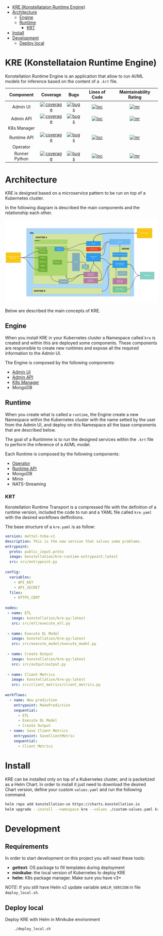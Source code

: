 - [KRE (Konstellataion Runtime Engine)](#kre-konstellataion-runtime-engine)
- [Architecture](#archiecture)
  - [Engine](#engine)
  - [Runtime](#runtime)
    - [KRT](#krt)
- [Install](#install)
- [Development](#development)
  - [Deploy local](#deploy-local)

# KRE (Konstellataion Runtime Engine)

Konstellation Runtime Engine is an application that allow to run AI/ML models for inference based on the content of a
 `.krt` file. 

|  Component  | Coverage  |  Bugs  |  Lines of Code  |  Maintainability Rating  |
| :---------: | :-----:   |  :---: |  :-----------:  |  :--------------------:  |
|  Admin UI  | [![coverage][admin-ui-coverage]][admin-ui-coverage-link] | [![bugs][admin-ui-bugs]][admin-ui-bugs-link] | [![loc][admin-ui-loc]][admin-ui-loc-link] | [![mr][admin-ui-mr]][admin-ui-mr-link] |
|  Admin API  | [![coverage][admin-api-coverage]][admin-api-coverage-link] | [![bugs][admin-api-bugs]][admin-api-bugs-link] | [![loc][admin-api-loc]][admin-api-loc-link] | [![mr][admin-api-mr]][admin-api-mr-link] |
| K8s Manager |  |  |  |  |
|  Runtime API  | [![coverage][runtime-api-coverage]][runtime-api-coverage-link] | [![bugs][runtime-api-bugs]][runtime-api-bugs-link] | [![loc][runtime-api-loc]][runtime-api-loc-link] | [![mr][runtime-api-mr]][runtime-api-mr-link] |
|  Operator   |  |  |  |  |
|  Runner Python  | [![coverage][runner-python-coverage]][runner-python-coverage-link] | [![bugs][runner-python-bugs]][runner-python-bugs-link] | [![loc][runner-python-loc]][runner-python-loc-link] | [![mr][runner-python-mr]][runner-python-mr-link] |


[admin-ui-coverage]: https://sonarcloud.io/api/project_badges/measure?project=konstellation_kre_admin_ui&metric=coverage 
[admin-ui-coverage-link]: https://sonarcloud.io/component_measures?id=konstellation_kre_admin_ui&metric=Coverage 
[admin-ui-bugs]: https://sonarcloud.io/api/project_badges/measure?project=konstellation_kre_admin_ui&metric=bugs
[admin-ui-bugs-link]: https://sonarcloud.io/component_measures?id=konstellation_kre_admin_ui&metric=Reliability
[admin-ui-loc]: https://sonarcloud.io/api/project_badges/measure?project=konstellation_kre_admin_ui&metric=ncloc
[admin-ui-loc-link]: https://sonarcloud.io/component_measures?id=konstellation_kre_admin_ui&metric=Coverage
[admin-ui-mr]: https://sonarcloud.io/api/project_badges/measure?project=konstellation_kre_admin_ui&metric=sqale_rating
[admin-ui-mr-link]: https://sonarcloud.io/component_measures?id=konstellation_kre_admin_ui&metric=Maintainability

[admin-api-coverage]: https://sonarcloud.io/api/project_badges/measure?project=konstellation_kre_admin_api&metric=coverage 
[admin-api-coverage-link]: https://sonarcloud.io/component_measures?id=konstellation_kre_admin_api&metric=Coverage 
[admin-api-bugs]: https://sonarcloud.io/api/project_badges/measure?project=konstellation_kre_admin_api&metric=bugs
[admin-api-bugs-link]: https://sonarcloud.io/component_measures?id=konstellation_kre_admin_api&metric=Security
[admin-api-loc]: https://sonarcloud.io/api/project_badges/measure?project=konstellation_kre_admin_api&metric=ncloc
[admin-api-loc-link]: https://sonarcloud.io/component_measures?id=konstellation_kre_admin_api&metric=Coverage
[admin-api-mr]: https://sonarcloud.io/api/project_badges/measure?project=konstellation_kre_admin_api&metric=sqale_rating
[admin-api-mr-link]: https://sonarcloud.io/dashboard?id=konstellation_kre_admin_api

[runtime-api-coverage]: https://sonarcloud.io/api/project_badges/measure?project=konstellation_kre_runtime_api&metric=coverage 
[runtime-api-coverage-link]: https://sonarcloud.io/component_measures?id=konstellation_kre_runtime_api&metric=Coverage 
[runtime-api-bugs]: https://sonarcloud.io/api/project_badges/measure?project=konstellation_kre_runtime_api&metric=bugs
[runtime-api-bugs-link]: https://sonarcloud.io/component_measures?id=konstellation_kre_runtime_api&metric=Security&view=list
[runtime-api-loc]: https://sonarcloud.io/api/project_badges/measure?project=konstellation_kre_runtime_api&metric=ncloc
[runtime-api-loc-link]: https://sonarcloud.io/component_measures?id=konstellation_kre_runtime_api&metric=Coverage&view=list
[runtime-api-mr]: https://sonarcloud.io/api/project_badges/measure?project=konstellation_kre_runtime_api&metric=sqale_rating
[runtime-api-mr-link]: https://sonarcloud.io/component_measures?id=konstellation_kre_runtime_api&metric=alert_status&view=list

[runner-python-coverage]: https://sonarcloud.io/api/project_badges/measure?project=konstellation_kre_py&metric=coverage 
[runner-python-coverage-link]: https://sonarcloud.io/component_measures?id=konstellation_kre_py&metric=Coverage 
[runner-python-bugs]: https://sonarcloud.io/api/project_badges/measure?project=konstellation_kre_py&metric=bugs
[runner-python-bugs-link]: https://sonarcloud.io/component_measures?id=konstellation_kre_py&metric=Security&view=list
[runner-python-loc]: https://sonarcloud.io/api/project_badges/measure?project=konstellation_kre_py&metric=ncloc
[runner-python-loc-link]: https://sonarcloud.io/component_measures?id=konstellation_kre_py&metric=Coverage&view=list
[runner-python-mr]: https://sonarcloud.io/api/project_badges/measure?project=konstellation_kre_py&metric=sqale_rating
[runner-python-mr-link]: https://sonarcloud.io/component_measures?id=konstellation_kre_py&metric=alert_status&view=list



# Architecture

KRE is designed based on a microservice pattern to be run on top of a Kubernetes cluster.

In the following diagram is described the main components and the relationship each other.

![Architecture](docs/images/kre-architecture.jpg)


Below are described the main concepts of KRE.

## Engine

When you install KRE in your Kubernetes cluster a Namespace called `kre` is created and within this are deployed some 
components. These components are responsible to create new runtimes and expose all the required information to the 
Admin UI.

The Engine is composed by the following components:

* [Admin UI](./admin-ui/README.md)
* [Admin API](./admin-api/README.md)
* [K8s Manager](./k8s-manager/README.md)
* MongoDB

## Runtime

When you create what is called a `runtime`, the Engine create a new Namespace within the Kubernetes cluster with the 
name setted by the user from the Admin UI, and deploy on this Namespace all the base components that are described 
below.

The goal of a Runtimme is to run the designed services within the `.krt` file to perform the inference of a AI/ML model.

Each Runtime is composed by the following components:

* [Operator](operator/README.md)
* [Runtime API](runtime-api/README.md)
* MongoDB
* Minio
* NATS-Streaming

### KRT

Konstellation Runtime Transport is a compressed file with the definition of a runtime version, included the code to 
run and a YAML file called `kre.yaml` with the desired workflows deffinitions.

The base structure of a `kre.yaml` is as follow:

```yaml
version: mettel-tnba-v1
description: This is the new version that solves some problems.
entrypoint: 
  proto: public_input.proto
  image: konstellation/kre-runtime-entrypoint:latest
  src: src/entrypoint.py

config:
  variables:
    - API_KEY
    - API_SECRET
  files:
    - HTTPS_CERT

nodes:
 - name: ETL
   image: konstellation/kre-py:latest
   src: src/etl/execute_etl.py
 
 - name: Execute DL Model
   image: konstellation/kre-py:latest
   src: src/execute_model/execute_model.py

 - name: Create Output
   image: konstellation/kre-py:latest
   src: src/output/output.py

 - name: Client Metrics
   image: konstellation/kre-py:latest
   src: src/client_metrics/client_metrics.py

workflows:
  - name: New prediction
    entrypoint: MakePrediction
    sequential:
      - ETL
      - Execute DL Model
      - Create Output
  - name: Save Client Metrics
    entrypoint: SaveClientMetric
    sequential:
      - Client Metrics

```

# Install

KRE can be installed only on top of a Kubernetes cluster, and is packetized as a Helm Chart. In order to install it 
just need to download the desired Chart version, define your custom `values.yaml` and run the following command.

```bash
helm repo add konstellation-ce https://charts.konstellation.io
helm upgrade --install --namespace kre --values ./custom-values.yaml kre-v1.0.0
```

# Development 


## Requirements

In order to start development on this project you will need these tools: 

- **gettext**: OS package to fill templates during deployment
- **minikube**: the local version of Kubernetes to deploy KRE
- **helm**: K8s package manager. Make sure you have v3+

*NOTE*: If you still have Helm v2 update variable `$HELM_VERSION` in file `deploy_local.sh`. 

## Deploy local

Deploy KRE with Helm in Minikube environment

```
    ./deploy_local.sh
```


